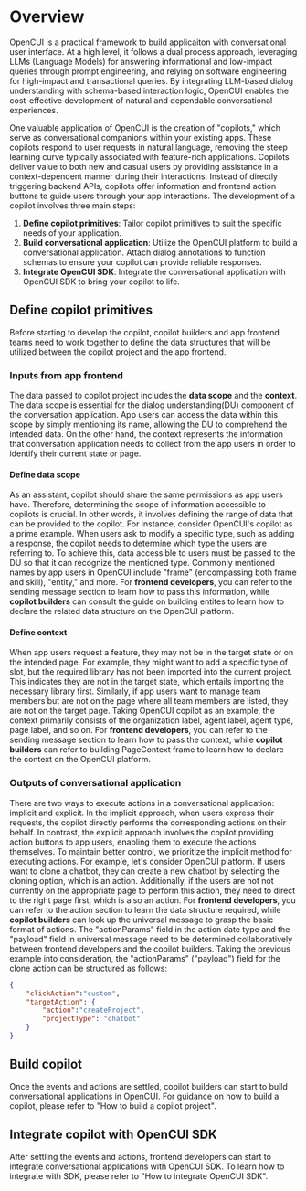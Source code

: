 # Overview

OpenCUI is a practical framework to build applicaiton with conversational user interface. At a high level, it follows a dual process approach, leveraging LLMs (Language Models) for answering informational and low-impact queries through prompt engineering, and relying on software engineering for high-impact and transactional queries. By integrating LLM-based dialog understanding with schema-based interaction logic, OpenCUI enables the cost-effective development of natural and dependable conversational experiences.

One valuable application of OpenCUI is the creation of "copilots," which serve as conversational companions within your existing apps. These copilots respond to user requests in natural language, removing the steep learning curve typically associated with feature-rich applications. Copilots deliver value to both new and casual users by providing assistance in a context-dependent manner during their interactions. Instead of directly triggering backend APIs, copilots offer information and frontend action buttons to guide users through your app interactions. The development of a copilot involves three main steps:
1. **Define copilot primitives**: Tailor copilot primitives to suit the specific needs of your application.
2. **Build conversational application**: Utilize the OpenCUI platform to build a conversational application. Attach dialog annotations to function schemas to ensure your copilot can provide reliable responses.
3. **Integrate OpenCUI SDK**: Integrate the conversational application with OpenCUI SDK to bring your copilot to life.

## Define copilot primitives
Before starting to develop the copilot, copilot builders and app frontend teams need to work together to define the data structures that will be utilized between the copilot project and the app frontend. 

### Inputs from app frontend
The data passed to copilot project includes the **data scope** and the **context**. The data scope is essential for the dialog understanding(DU) component of the conversation application. App users can access the data within this scope by simply mentioning its name, allowing the DU to comprehend the intended data.  On the other hand, the context represents the information that conversation application needs to collect from the app users in order to identify their current state or page. 

#### Define data scope
As an assistant, copilot should share the same permissions as app users have. Therefore, determining the scope of information accessible to copilots is crucial. In other words, it involves defining the range of data that can be provided to the copilot.
For instance, consider OpenCUI's copilot as a prime example. When users ask to modify a specific type, such as adding a response, the copilot needs to determine which type the users are referring to. To achieve this, data accessible to users must be passed to the DU so that it can recognize the mentioned type. Commonly mentioned names by app users in OpenCUI include "frame" (encompassing both frame and skill), "entity," and more. For **frontend developers**, you can refer to the sending message section to learn how to pass this information, while **copilot builders** can consult the guide on building entites to learn how to declare the related data structure on the OpenCUI platform.

#### Define context
When app users request a feature, they may not be in the target state or on the intended page. For example, they might want to add a specific type of slot, but the required library has not been imported into the current project. This indicates they are not in the target state, which entails importing the necessary library first. Similarly, if app users want to manage team members but are not on the page where all team members are listed, they are not on the target page.
Taking OpenCUI copilot as an example, the context primarily consists of the organization label, agent label, agent type, page label, and so on. For **frontend developers**, you can refer to the sending message section to learn how to pass the context, while **copilot builders** can refer to building PageContext frame to learn how to declare the context on the OpenCUI platform.

### Outputs of conversational application
There are two ways to execute actions in a conversational application: implicit and explicit. In the implicit approach, when users express their requests, the copilot directly performs the corresponding actions on their behalf. In contrast, the explicit approach involves the copilot providing action buttons to app users, enabling them to execute the actions themselves. To maintain better control, we prioritize the implicit method for executing actions.
For example, let's consider OpenCUI platform. If users want to clone a chatbot, they can create a new chatbot by selecting the cloning option, which is an action. Additionally, if the users are not not currently on the appropriate page to perform this action, they need to direct to the right page first, which is also an action. For **frontend developers**, you can refer to the action section to learn the data structure required, while **copilot builders** can look up the universal message to grasp the basic format of actions. The "actionParams" field in the action date type and the "payload" field in universal message need to be determined collaboratively between frontend developers and the copilot builders. Taking the previous example into consideration, the "actionParams" ("payload") field for the clone action can be structured as follows:
```json
{
    "clickAction":"custom",
    "targetAction": {
        "action":"createProject",
        "projectType": "chatbot"
    }
}
```

## Build copilot
Once the events and actions are settled, copilot builders can start to build conversational applications in OpenCUI. For guidance on how to build a copilot, please refer to "How to build a copilot project".

## Integrate copilot with OpenCUI SDK
After settling the events and actions, frontend developers can start to integrate conversational applications with OpenCUI SDK. To learn how to integrate with SDK, please refer to "How to integrate OpenCUI SDK".